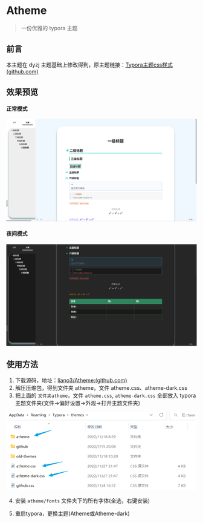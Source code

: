 # Atheme

> 一份优雅的 typora 主题

## 前言

本主题在 dyzj 主题基础上修改得到，原主题链接：[Typora主题css样式 (github.com)](https://github.com/muggledy/typora-dyzj-theme)

## 效果预览

#### 正常模式

<img src="readme.assets/image-20221130112616055.png" alt="image-20221130112616055" style="zoom:80%;" />

#### 夜间模式

<img src="readme.assets/image-20221130112645681.png" alt="image-20221130112645681" style="zoom:80%;" />

## 使用方法

1. 下载源码，地址：[liano3/Atheme:(github.com)](https://github.com/liano3/Atheme/archive/refs/heads/main.zip)
2. 解压压缩包，得到文件夹 atheme，文件 atheme.css、atheme-dark.css
3. 把上面的 `文件夹atheme`，文件 `atheme.css`, `atheme-dark.css` 全部放入 typora 主题文件夹(文件->偏好设置->外观->打开主题文件夹)
<img src="readme.assets/image-20221130112424163.png" alt="image-20221130112424163" style="zoom:80%;" />

4. 安装 `atheme/fonts` 文件夹下的所有字体(全选，右键安装)

5. 重启typora，更换主题(Atheme或Atheme-dark)
